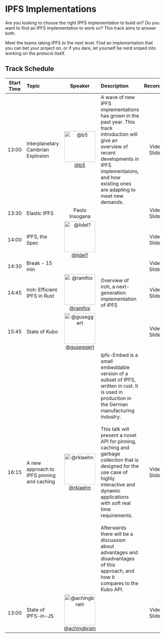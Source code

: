 # IPFS Implementations

Are you looking to choose the right IPFS implementation to build on? Do you want to find an IPFS implementation to work on? This track aims to answer both.

Meet the teams taking IPFS to the next level. Find an implementation that you can bet your project on, or if you dare, let yourself be nerd sniped into working on the protocol itself.

## Track Schedule

| Start Time | Topic | Speaker | Description | Recording |
| :------:   | :---- | :-----: | :---------- | :-------: |
| 13:00 | Interplanetary Cambrian Explosion | <a href="https://github.com/b5"><img src="https://github.com/b5.png?size=200" alt="@b5" width="100" /></a><br>[@b5](https://github.com/b5) | A wave of new IPFS implementations has grown in the past year. This track introduction will give an overview of recent developments in IPFS implementaions, and how existing ones are adapting to meet new demands.<br> | Video<br>Slides |
| 13:30 | Elastic IPFS | Paolo Insogana |  | Video<br>Slides |
| 14:00 | IPFS, the Spec | <a href="https://github.com/lidel?"><img src="https://github.com/lidel?.png?size=200" alt="@lidel?" width="100" /></a><br>[@lidel?](https://github.com/lidel?) |  | Video<br>Slides |
| 14:30 | Break - 15 min |  |  | Video<br>Slides |
| 14:45 | Iroh: Efficient IPFS in Rust | <a href="https://github.com/ramfox"><img src="https://github.com/ramfox.png?size=200" alt="@ramfox" width="100" /></a><br>[@ramfox](https://github.com/ramfox) | Overview of iroh, a next-generation implementation of IPFS | Video<br>Slides |
| 15:45 | State of Kubo | <a href="https://github.com/guseggert"><img src="https://github.com/guseggert.png?size=200" alt="@guseggert" width="100" /></a><br>[@guseggert](https://github.com/guseggert) |  | Video<br>Slides |
| 16:15 | A new approach to IPFS pinning and caching | <a href="https://github.com/rklaehn"><img src="https://github.com/rklaehn.png?size=200" alt="@rklaehn" width="100" /></a><br>[@rklaehn](https://github.com/rklaehn) | Ipfs-Embed is a small embeddable version of a subset of IPFS, written in rust. It is used in production in the German manufacturing industry.<br><br>This talk will present a novel API for pinning, caching and garbage collection that is designed for the use case of highly interactive and dynamic applications with soft real time requirements.<br><br>Afterwards there will be a discussion about advantages and disadvantages of this approach, and how it compares to the Kubo API.<br> | Video<br>Slides |
| 13:00 | State of IPFS-in-JS | <a href="https://github.com/achingbrain"><img src="https://github.com/achingbrain.png?size=200" alt="@achingbrain" width="100" /></a><br>[@achingbrain](https://github.com/achingbrain) |  | Video<br>Slides |
